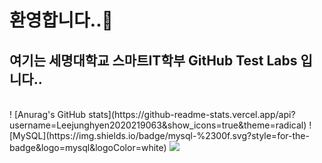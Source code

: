 ### <h1>환영합니다..👋</h1>

<h2>여기는 세명대학교 스마트IT학부 GitHub Test Labs 입니다..</h2>

<p>
  
</p>

<br />
! [Anurag's GitHub stats](https://github-readme-stats.vercel.app/api?username=Leejunghyen2020219063&show_icons=true&theme=radical)
![MySQL](https://img.shields.io/badge/mysql-%2300f.svg?style=for-the-badge&logo=mysql&logoColor=white)
<img src="https://img.shields.io/badge/{내용}-{배경 색깔}?style={스타일}&logo={로고이름}&logoColor={로고 색깔}"/>

